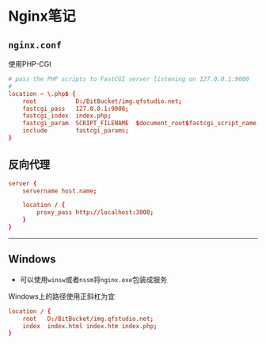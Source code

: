 # Nginx笔记

## `nginx.conf`

使用PHP-CGI

```conf
# pass the PHP scripts to FastCGI server listening on 127.0.0.1:9000
#
location ~ \.php$ {
    root           D:/BitBucket/img.qfstudio.net;
    fastcgi_pass   127.0.0.1:9000;
    fastcgi_index  index.php;
    fastcgi_param  SCRIPT_FILENAME  $document_root$fastcgi_script_name;
    include        fastcgi_params;
}
```

## 反向代理

```conf
server {
    servername host.name;

    location / {
        proxy_pass http://localhost:3000;
    }
}
```

---

## Windows

- 可以使用`winsw`或者`nssm`将`nginx.exe`包装成服务

Windows上的路径使用正斜杠为宜

```conf
location / {
    root   D:/BitBucket/img.qfstudio.net;
    index  index.html index.htm index.php;
}
```
